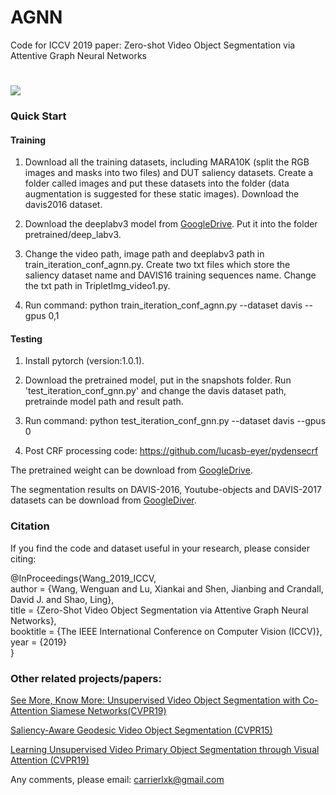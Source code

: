 # AGNN
Code for ICCV 2019 paper: Zero-shot Video Object Segmentation via Attentive Graph Neural Networks
#
![](../master/framework.png)
### Quick Start

#### Training
1. Download all the training datasets, including MARA10K (split the RGB images and masks into two files) and DUT saliency datasets. Create a folder called images and put these datasets into the folder (data augmentation is suggested for these static images). Download the davis2016 dataset. 

2. Download the deeplabv3 model from [GoogleDrive](https://drive.google.com/open?id=1hy0-BAEestT9H4a3Sv78xrHrzmZga9mj). Put it into the folder pretrained/deep_labv3.

3. Change the video path, image path and deeplabv3 path in train_iteration_conf_agnn.py.  Create two txt files which store the saliency dataset name and DAVIS16 training sequences name. Change the txt path in TripletImg_video1.py.

4. Run command: python train_iteration_conf_agnn.py --dataset davis --gpus 0,1

#### Testing

1. Install pytorch (version:1.0.1).

2. Download the pretrained model, put in the snapshots folder. Run 'test_iteration_conf_gnn.py' and change the davis dataset path, pretrainde model path and result path.

3. Run command:  python test_iteration_conf_gnn.py --dataset davis --gpus 0

4. Post CRF processing code: https://github.com/lucasb-eyer/pydensecrf

The pretrained weight can be download from [GoogleDrive](https://drive.google.com/open?id=1w4hWVC7ZTTVDJCQN6-vOVLY9JLJCru7G).

The segmentation results on DAVIS-2016, Youtube-objects and DAVIS-2017 datasets can be download from [GoogleDiver](https://drive.google.com/open?id=1w5nRgUdUz-OxUhEYjytYDXB_xa2r983_).

### Citation
If you find the code and dataset useful in your research, please consider citing:

@InProceedings{Wang_2019_ICCV,  
author = {Wang, Wenguan and Lu, Xiankai and Shen, Jianbing and Crandall, David J. and Shao, Ling},  
title = {Zero-Shot Video Object Segmentation via Attentive Graph Neural Networks},  
booktitle = {The IEEE International Conference on Computer Vision (ICCV)},  
year = {2019}  
}

### Other related projects/papers:
[See More, Know More: Unsupervised Video Object Segmentation with Co-Attention Siamese Networks(CVPR19)](https://github.com/carrierlxk/COSNet)

[Saliency-Aware Geodesic Video Object Segmentation (CVPR15)](https://github.com/wenguanwang/saliencysegment)

[Learning Unsupervised Video Primary Object Segmentation through Visual Attention (CVPR19)](https://github.com/wenguanwang/AGS)

Any comments, please email: carrierlxk@gmail.com
